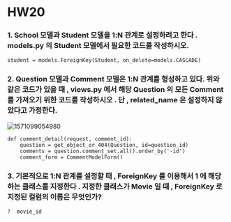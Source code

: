 # HW20

### 1. School 모델과 Student 모델을 1:N 관계로 설정하려고 한다 . models.py 의 Student 모델에서 필요한 코드를 작성하시오.

```django
student = models.ForeignKey(Student, on_delete=models.CASCADE)
```



### 2. Question 모델과 Comment 모델은 1:N 관계를 형성하고 있다. 위와 같은 코드가 있을 때 , views.py 에서 해당 Question 의 모든 Comment 를 가져오기 위한 코드를 작성하시오 . 단 , related_name 은 설정하지 않았다고 가정한다.
![1571099054980](C:\Users\student\AppData\Roaming\Typora\typora-user-images\1571099054980.png)

```django
def comment_detail(request, comment_id):
    question = get_object_or_404(Question, id=question_id)
    comments = question.comment_set.all().order_by('-id')
    comment_form = CommentModelForm()
```



### 3. 기본적으로 1:N 관계를 설정할 때 , ForeignKey 를 이용해서 1 에 해당하는 클래스를 지정한다 . 지정한 클래스가 Movie 일 때 , ForeignKey 로 지정된 컬럼의 이름은 무엇인가?

```django
?  movie_id
```



